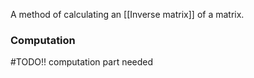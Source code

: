 A method of calculating an [[Inverse matrix]] of a matrix.

### Computation
#TODO!! computation part needed
